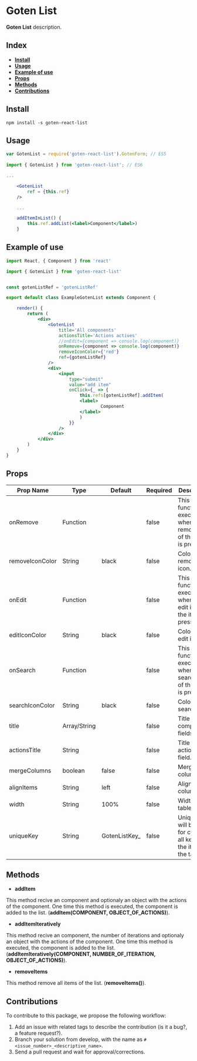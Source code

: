 # Goten List

**Goten List** description.

## Index

- [**Install**](#install)
- [**Usage**](#usage)
- [**Example of use**](#example-of-use)
- [**Props**](#props)
- [**Methods**](#methods)
- [**Contributions**](#contributions)

## Install

```npm install -s goten-react-list```

## Usage

``` jsx
var GotenList = require('goten-react-list').GotenForm; // ES5
 
import { GotenList } from 'goten-react-list'; // ES6

...

    <GotenList 
        ref = {this.ref}
    />

    ...

    addItemInList() {
        this.ref.addList(<label>Component</label>)
    }
```

## Example of use

``` jsx
import React, { Component } from 'react'

import { GotenList } from 'goten-react-list'


const gotenListRef = 'gotenListRef'

export default class ExampleGotenList extends Component {

    render() {
        return (
            <div>
                <GotenList
                    title='All components'
                    actionsTitle='Actions actives'
                    //onEdit={component => console.log(component)}
                    onRemove={component => console.log(component)}
                    removeIconColor={'red'}
                    ref={gotenListRef}
                />
                <div>
                    <input
                        type="submit"
                        value="add item"
                        onClick={_ => {
                            this.refs[gotenListRef].addItem(
                            <label>
                                    Component
                            </label>
                            )
                        }}
                    />
                </div>
            </div>
        )
    }
}
```

## Props

| Prop Name       	| Type         	| Default       	| Required 	| Description                                                            	|
|-----------------	|--------------	|---------------	|----------	|------------------------------------------------------------------------	|
| onRemove        	| Function     	|               	| false    	| This function is executed when the remove icon of the item is pressed. 	|
| removeIconColor 	| String       	|  black        	| false    	| Color of the remove icon.                                              	|
| onEdit          	| Function     	|               	| false    	| This function is executed when the edit icon of the item is pressed.   	|
| editIconColor   	| String       	|  black        	| false    	| Color of the edit icon.                                                	|
| onSearch        	| Function     	|               	| false    	| This function is executed when the search icon of the item is pressed. 	|
| searchIconColor 	| String       	|  black        	| false    	| Color of the search icon.                                              	|
| title           	| Array/String 	|               	| false    	| Title of the components fields.                                        	|
| actionsTitle    	| String       	|               	| false    	| Title of the actions field.                                            	|
| mergeColumns     	| boolean      	| false         	| false         	| Merge void columns.                                                    	|
| alignItems      	| String       	|  left         	| false         	| Align of the colums.                                                   	|
| width           	| String       	| 100%          	| false         	| Width of the table.                                                    	|
| uniqueKey       	| String       	| GotenListKey_ 	| false         	| UniqueKey will be used for create all keys of the items in the table.  	|

## Methods

- **addItem**

This method recive an component and optionaly an object with the actions of the component. One time this method is executed, the component is added to the list. (**addItem(COMPONENT, OBJECT_OF_ACTIONS)**).

- **addItemIteratively**

This method recive an component, the number of iterations and optionaly an object with the actions of the component. One time this method is executed, the component is added to the list. (**addItemIteratively(COMPONENT, NUMBER_OF_ITERATION, OBJECT_OF_ACTIONS)**).

- **removeItems**

This method remove all items of the list. (**removeItems()**).

## Contributions

To contribute to this package, we propose the following workflow:
1. Add an issue with related tags to describe the contribution (is it a bug?, a feature request?).
2. Branch your solution from develop, with the name as ```#<issue_number>_<descriptive_name>```.
3. Send a pull request and wait for approval/corrections.
